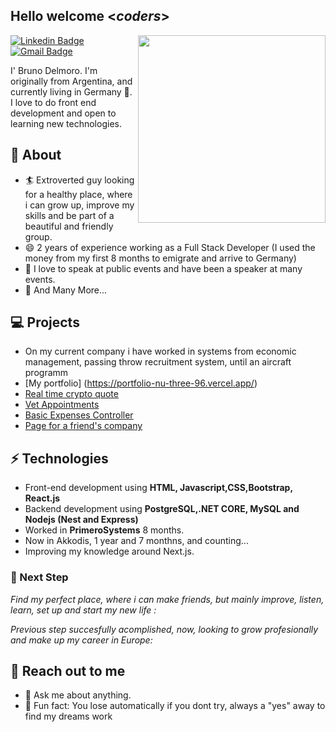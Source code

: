 <h2> Hello welcome <<i>coders</i>></h2>

<img align='right' src='http://www.jenyalestina.com/blog/wp-content/uploads/2019/05/web-development-1024x582.jpg' width='300"'>

[![Linkedin Badge](https://img.shields.io/badge/-Lindkeden-blue?style=flat-square&logo=Linkedin&logoColor=white&link=https://www.linkedin.com/in/bruno-delmoro-63b92b201/)](https://www.linkedin.com/in/bruno-delmoro-63b92b201/) 
[![Gmail Badge](https://img.shields.io/badge/-Gmail-Red?style=flat-square&logo=Gmail&logoColor=white&link=mailto:delmo123123@gmail.com)](mailto:delmo123123@gmail.com)

I' Bruno Delmoro. I'm originally from Argentina, and currently living in Germany 🏫.
I love to do front end development and open to learning new technologies.

## 🧐 About
- 🏄‍ Extroverted guy looking for a healthy place, where i can grow up, improve my skills and be part of a beautiful and friendly group.
- 😄 2 years of experience working as a Full Stack Developer (I used the money from my first 8 months to emigrate and arrive to Germany)
- 🌱 I love to speak at public events and have been a speaker at many events. 
- 👯 And Many More...


## 💻 Projects
* On my current company i have worked in systems from economic management, passing throw recruitment system, until an aircraft programm
* [My portfolio] (https://portfolio-nu-three-96.vercel.app/)
* [Real time crypto quote](https://aesthetic-frangipane-8af90d.netlify.app/)
* [Vet Appointments](https://spectacular-kelpie-c56a97.netlify.app/)
* [Basic Expenses Controller](https://gentle-jelly-8ca4e5.netlify.app/)
* [Page for a friend's company](https://innova-sa.com.ar/)
  

## ⚡ Technologies 
- Front-end development using **HTML, Javascript,CSS,Bootstrap, React.js**
- Backend development using **PostgreSQL,.NET CORE, MySQL and Nodejs (Nest and Express)**
- Worked in **PrimeroSystems** 8 months.
- Now in Akkodis, 1 year and 7 monthns, and counting...
- Improving my knowledge around Next.js.

### 👣 Next Step

_Find my perfect place, where i can make friends, but mainly improve, listen, learn, set up and start my new life :_

_Previous step succesfully acomplished, now, looking to grow profesionally and make up my career in Europe:_


## 👋 Reach out to me 
- 💬 Ask me about anything.
- 💎 Fun fact: You lose automatically if you dont try, always a "yes" away to find my dreams work
